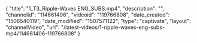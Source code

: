 {
    "title": "1_T3_Ripple-Waves ENG_SUBS.mp4",
    "description": "",
    "channelid": "114661406",
    "videoid": "119766808",
    "date_created": "1506540119",
    "date_modified": "1507571122",
    "type": "captivate",
    "layout": "channelVideo",
    "url": "\/latest-videos\/1-ripple-waves-eng-subs-mp4\/114661406-119766808"
}